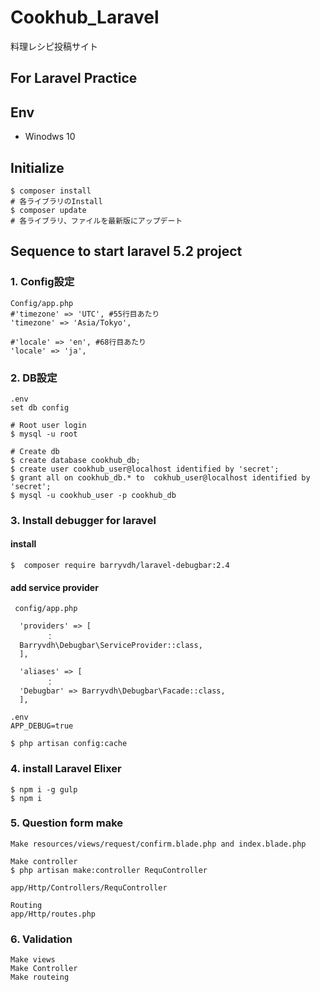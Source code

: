# Cookhub_Laravel
料理レシピ投稿サイト

## For Laravel Practice

## Env
- Winodws 10

## Initialize
```
$ composer install
# 各ライブラリのInstall
$ composer update
# 各ライブラリ、ファイルを最新版にアップデート
```
## Sequence to start laravel 5.2 project
### 1. Config設定
```
Config/app.php
#'timezone' => 'UTC', #55行目あたり
'timezone' => 'Asia/Tokyo',

#'locale' => 'en', #68行目あたり
'locale' => 'ja',

```

### 2. DB設定
```
.env
set db config
```

```
# Root user login
$ mysql -u root 

# Create db
$ create database cookhub_db;
$ create user cookhub_user@localhost identified by 'secret';
$ grant all on cookhub_db.* to  cokhub_user@localhost identified by 'secret';
$ mysql -u cookhub_user -p cookhub_db
```

### 3. Install debugger for laravel
#### install
```
$  composer require barryvdh/laravel-debugbar:2.4
```

#### add service provider
```
 config/app.php

  'providers' => [
        ：
  Barryvdh\Debugbar\ServiceProvider::class,
  ],

  'aliases' => [
        ：
  'Debugbar' => Barryvdh\Debugbar\Facade::class,
  ],

.env
APP_DEBUG=true

$ php artisan config:cache
```

### 4. install Laravel Elixer
```
$ npm i -g gulp
$ npm i
```

### 5. Question form make
```
Make resources/views/request/confirm.blade.php and index.blade.php

Make controller
$ php artisan make:controller RequController

app/Http/Controllers/RequController

Routing
app/Http/routes.php
```

### 6. Validation 
```
Make views
Make Controller
Make routeing
```
